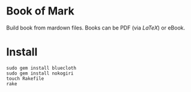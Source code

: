 Book of Mark
============

Build book from mardown files. Books can be PDF (via _LaTeX_) or eBook.


Install
=======

    sudo gem install bluecloth
    sudo gem install nokogiri
    touch Rakefile
    rake